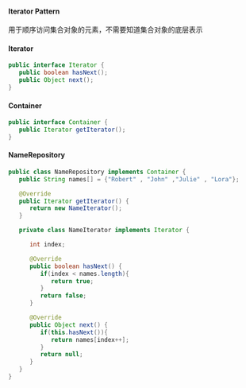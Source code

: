 #### Iterator Pattern
用于顺序访问集合对象的元素，不需要知道集合对象的底层表示

#### Iterator
```java
public interface Iterator {
   public boolean hasNext();
   public Object next();
}
```

#### Container
```java
public interface Container {
   public Iterator getIterator();
}
```

#### NameRepository
```java
public class NameRepository implements Container {
   public String names[] = {"Robert" , "John" ,"Julie" , "Lora"};

   @Override
   public Iterator getIterator() {
      return new NameIterator();
   }

   private class NameIterator implements Iterator {

      int index;

      @Override
      public boolean hasNext() {
         if(index < names.length){
            return true;
         }
         return false;
      }

      @Override
      public Object next() {
         if(this.hasNext()){
            return names[index++];
         }
         return null;
      }        
   }
}
```
